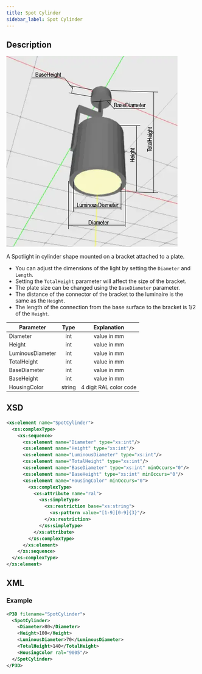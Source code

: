 ```yaml
---
title: Spot Cylinder
sidebar_label: Spot Cylinder
---
```


## Description

![Spot Cylinder](/img/docs/geometry/parametric/spot-cylinder.webp)

A Spotlight in cylinder shape mounted on a bracket attached to a plate.

- You can adjust the dimensions of the light by setting the `Diameter` and `Length`.
- Setting the `TotalHeight` parameter will affect the size of the bracket.
- The plate size can be changed using the `BaseDiameter` parameter.
- The distance of the connector of the bracket to the luminaire is the same as the `Height`.
- The length of the connection from the base surface to the bracket is 1/2 of the `Height`.

| Parameter        | Type | Explanation |
| ---------------- | :--: | :---------: |
| Diameter         | int  | value in mm |
| Height           | int  | value in mm |
| LuminousDiameter | int  | value in mm |
| TotalHeight      | int  | value in mm |
| BaseDiameter     | int  | value in mm |
| BaseHeight       | int  | value in mm |
| HousingColor     | string | 4 digit RAL color code |

## XSD

```xml
<xs:element name="SpotCylinder">
  <xs:complexType>
    <xs:sequence>
      <xs:element name="Diameter" type="xs:int"/>
      <xs:element name="Height" type="xs:int"/>
      <xs:element name="LuminousDiameter" type="xs:int"/>
      <xs:element name="TotalHeight" type="xs:int"/>
      <xs:element name="BaseDiameter" type="xs:int" minOccurs="0"/>
      <xs:element name="BaseHeight" type="xs:int" minOccurs="0"/>
      <xs:element name="HousingColor" minOccurs="0">
        <xs:complexType>
          <xs:attribute name="ral">
            <xs:simpleType>
              <xs:restriction base="xs:string">
                <xs:pattern value="[1-9][0-9]{3}"/>
              </xs:restriction>
            </xs:simpleType>
          </xs:attribute>
        </xs:complexType>
      </xs:element>
    </xs:sequence>
  </xs:complexType>
</xs:element>
```

## XML
### Example

```xml
<P3D filename="SpotCylinder">
  <SpotCylinder>
    <Diameter>80</Diameter>
    <Height>100</Height>
    <LuminousDiameter>70</LuminousDiameter>
    <TotalHeight>140</TotalHeight>
    <HousingColor ral="9005"/> 
  </SpotCylinder>
</P3D>
```
